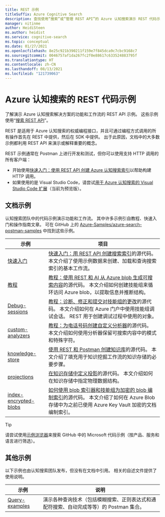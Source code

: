 ```yaml
---
title: REST 示例
titleSuffix: Azure Cognitive Search
description: 查找使用“搜索”或“管理 REST API”的 Azure 认知搜索演示 REST 代码示例。
manager: nitinme
author: HeidiSteen
ms.author: heidist
ms.service: cognitive-search
ms.topic: conceptual
ms.date: 01/27/2021
ms.openlocfilehash: 8e25c921b390211f159e7f845dca9c7cbc9168c7
ms.sourcegitcommit: 0046757af1da267fc2f0e88617c633524883795f
ms.translationtype: HT
ms.contentlocale: zh-CN
ms.lasthandoff: 08/13/2021
ms.locfileid: "121739063"
---
```

# <a name="rest-code-samples-for-azure-cognitive-search"></a>Azure 认知搜索的 REST 代码示例

了解演示 Azure 认知搜索解决方案的功能和工作流的 REST API 示例。 这些示例使用“[搜索 REST API](/rest/api/searchservice)”。

REST 是适用于 Azure 认知搜索的权威编程接口，并且可通过编程方式调用的所有操作首先在 REST 中提供，然后在 SDK 中提供。 出于此原因，文档中的大多数示例都利用 REST API 来演示或解释重要的概念。

REST 示例通常在 Postman 上进行开发和测试，但你可以使用支持 HTTP 调用的所有客户端：

+ 开始使用[快速入门：使用 REST API 创建 Azure 认知搜索索引](search-get-started-rest.md)以帮助构建 HTTP 调用。
+ 如果使用的是 Visual Studio Code，请尝试[用于 Azure 认知搜索的 Visual Studio Code 扩展](search-get-started-vs-code.md)（当前为预览版）。

## <a name="doc-samples"></a>文档示例

认知搜索团队中的代码示例演示功能和工作流。 其中许多示例引自教程、快速入门和操作指南文章。 可在 GitHub 上的 [Azure-Samples/azure-search-postman-samples](https://github.com/Azure-Samples/azure-search-postman-samples) 中找到这些示例。

| 示例 | 项目 |
|---------|---------|
| [快速入门](https://github.com/Azure-Samples/azure-search-postman-samples/tree/master/Quickstart) | [快速入门：用 REST API 创建搜索索引](search-get-started-rest.md)的源代码。 本文介绍了使用示例数据来创建、加载和查询搜索索引的基本工作流。 |
| [教程](https://github.com/Azure-Samples/azure-search-postman-samples/tree/master/Tutorial) | [教程：使用 REST 和 AI 从 Azure blob 生成可搜索内容](cognitive-search-tutorial-blob.md)的源代码。 本文介绍如何创建技能组来循环访问 Azure blob，以提取信息并推断结构。|
| [Debug-sessions](https://github.com/Azure-Samples/azure-search-postman-samples/tree/master/Debug-sessions) | [教程：诊断、修正和提交对技能组的更改](cognitive-search-tutorial-debug-sessions.md)的源代码。 本文介绍如何在 Azure 门户中使用技能组调试会话。 REST 用于创建调试过程中使用的对象。|
| [custom-analyzers](https://github.com/Azure-Samples/azure-search-postman-samples/tree/master/custom-analyzers) | [教程：为电话号码创建自定义分析器](tutorial-create-custom-analyzer.md)的源代码。 本文介绍如何使用分析器保留可搜索内容中的模式和特殊字符。|
| [knowledge-store](https://github.com/Azure-Samples/azure-search-postman-samples/tree/master/knowledge-store) | [使用 REST 和 Postman 创建知识库](knowledge-store-create-rest.md)的源代码。 本文介绍了填充用于知识挖掘工作流的知识存储的必要步骤。 |
| [projections](https://github.com/Azure-Samples/azure-search-postman-samples/tree/master/projections) | [在知识存储中定义投影](knowledge-store-projections-examples.md)的源代码。 本文介绍如何在知识存储中指定物理数据结构。|
| [index-encrypted-blobs](https://github.com/Azure-Samples/azure-search-postman-samples/commit/f5ebb141f1ff98f571ab84ac59dcd6fd06a46718) | [如何使用 blob 索引器和技能组为加密的 blob 编制索引](search-howto-index-encrypted-blobs.md)的源代码。 本文介绍了如何在 Azure Blob 存储中为之前已使用 Azure Key Vault 加密的文档编制索引。 |

> [!Tip]
> 请尝试使用[示例浏览器](/samples/browse/?expanded=azure&languages=http&products=azure-cognitive-search)来搜索 GitHub 中的 Microsoft 代码示例（按产品、服务和语言进行筛选）。

## <a name="other-samples"></a>其他示例

以下示例也由认知搜索团队发布，但没有在文档中引用。 相关的自述文件提供了使用说明。

| 示例 | 说明 |
|---------|-------------|
| [Query-examples](https://github.com/Azure-Samples/azure-search-postman-samples/tree/master/Query-examples) | 演示各种查询技术（包括模糊搜索、正则表达式和通配符搜索、自动完成等等）的 Postman 集合。 |
